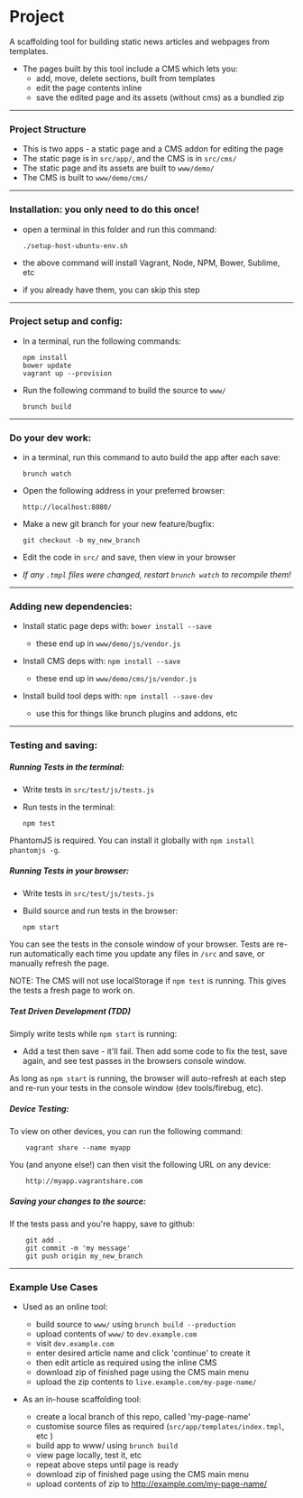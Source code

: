 # Project

A scaffolding tool for building static news articles and webpages from templates.

* The pages built by this tool include a CMS which lets you:
  * add, move, delete sections, built from templates
  * edit the page contents inline
  * save the edited page and its assets (without cms) as a bundled zip

--------------------------------------------------------

### Project Structure

* This is two apps - a static page and a CMS addon for editing the page
* The static page is in `src/app/`, and the CMS is in `src/cms/`
* The static page and its assets are built to `www/demo/`
* The CMS is built to `www/demo/cms/`

--------------------------------------------------------

### Installation: you only need to do this once!

  - open a terminal in this folder and run this command:

        ./setup-host-ubuntu-env.sh

  - the above command will install Vagrant, Node, NPM, Bower, Sublime, etc
  - if you already have them, you can skip this step

--------------------------------------------------------

### Project setup and config:

  - In a terminal, run the following commands:

        npm install
        bower update
        vagrant up --provision

  - Run the following command to build the source to `www/`

        brunch build

--------------------------------------------------------

### Do your dev work:

  - in a terminal, run this command to auto build the app after each save:

        brunch watch

  - Open the following address in your preferred browser:

        http://localhost:8080/

  - Make a new git branch for your new feature/bugfix:

        git checkout -b my_new_branch

  - Edit the code in `src/` and save, then view in your browser

  - *If any `.tmpl` files were changed, restart `brunch watch` to recompile them!*

--------------------------------------------------------

### Adding new dependencies:

  - Install static page deps with:   `bower install --save`
    - these end up in `www/demo/js/vendor.js`

  - Install CMS deps with:   `npm install --save`
    - these end up in `www/demo/cms/js/vendor.js`

  - Install build tool deps with:   `npm install --save-dev`
    - use this for things like brunch plugins and addons, etc

--------------------------------------------------------

### Testing and saving:
  
##### Running Tests in the terminal:

  - Write tests in `src/test/js/tests.js`
  - Run tests in the terminal:

        npm test

  PhantomJS is required. You can install it globally with `npm install phantomjs -g`.

##### Running Tests in your browser:

  - Write tests in `src/test/js/tests.js`
  - Build source and run tests in the browser:

        npm start

  You can see the tests in the console window of your browser.
  Tests are re-run automatically each time you update any files in `/src` and save, or manually refresh the page.

  NOTE: The CMS will not use localStorage if `npm test` is running. 
  This gives the tests a fresh page to work on.

  
##### Test Driven Development (TDD)

  Simply write tests while `npm start` is running:
  
  - Add a test then save - it'll fail. Then add some code to fix the test, save again, and see test passes in the browsers console window.
  
  As long as `npm start` is running, the browser will auto-refresh at each step and re-run your tests in the console window (dev tools/firebug, etc).


##### Device Testing:

  To view on other devices, you can run the following command:

        vagrant share --name myapp

  You (and anyone else!) can then visit the following URL on any device:

        http://myapp.vagrantshare.com


##### Saving your changes to the source:

  If the tests pass and you're happy, save to github:

        git add .
        git commit -m 'my message'
        git push origin my_new_branch

--------------------------------------------------------

### Example Use Cases

  * Used as an online tool:
      - build source to `www/` using `brunch build --production`
      - upload contents of `www/` to `dev.example.com`
      - visit `dev.example.com`
      - enter desired article name and click 'continue' to create it
      - then edit article as required using the inline CMS
      - download zip of finished page using the CMS main menu
      - upload the zip contents to `live.example.com/my-page-name/`

  * As an in-house scaffolding tool:
      - create a local branch of this repo, called 'my-page-name'
      - customise source files as required (`src/app/templates/index.tmpl`, etc )
      - build app to www/ using `brunch build`
      - view page locally, test it, etc
      - repeat above steps until page is ready
      - download zip of finished page using the CMS main menu
      - upload contents of zip to http://example.com/my-page-name/
